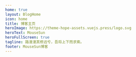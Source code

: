 ```yaml
---
home: true
layout: BlogHome
icon: home
title: 博客主页
heroImage: https://theme-hope-assets.vuejs.press/logo.svg
heroText: MouseSun
heroFullScreen: true
tagline: 路漫漫其修远兮，吾将上下而求索。
footer: MouseSun博客
---
```



